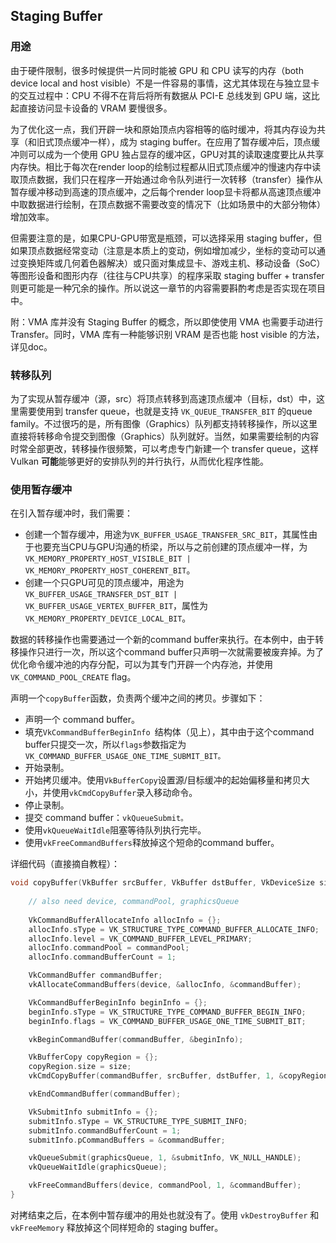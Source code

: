 ## Staging Buffer

### 用途

由于硬件限制，很多时候提供一片同时能被 GPU 和 CPU 读写的内存（both device local and host visible）不是一件容易的事情，这尤其体现在与独立显卡的交互过程中：CPU 不得不在背后将所有数据从 PCI-E 总线发到 GPU 端，这比起直接访问显卡设备的 VRAM 要慢很多。

为了优化这一点，我们开辟一块和原始顶点内容相等的临时缓冲，将其内存设为共享（和旧式顶点缓冲一样），成为 staging buffer。在应用了暂存缓冲后，顶点缓冲则可以成为一个使用 GPU 独占显存的缓冲区，GPU对其的读取速度要比从共享内存快。相比于每次在render loop的绘制过程都从旧式顶点缓冲的慢速内存中读取顶点数据，我们只在程序一开始通过命令队列进行一次转移（transfer）操作从暂存缓冲移动到高速的顶点缓冲，之后每个render loop显卡将都从高速顶点缓冲中取数据进行绘制，在顶点数据不需要改变的情况下（比如场景中的大部分物体）增加效率。

但需要注意的是，如果CPU-GPU带宽是瓶颈，可以选择采用 staging buffer，但如果顶点数据经常变动（注意是本质上的变动，例如增加减少，坐标的变动可以通过变换矩阵或几何着色器解决）或只面对集成显卡、游戏主机、移动设备（SoC）等图形设备和图形内存（往往与CPU共享）的程序采取 staging buffer + transfer 则更可能是一种冗余的操作。所以说这一章节的内容需要斟酌考虑是否实现在项目中。

附：VMA 库并没有 Staging Buffer 的概念，所以即使使用 VMA 也需要手动进行 Transfer。同时，VMA 库有一种能够识别 VRAM 是否也能 host visible 的方法，详见doc。

### 转移队列

为了实现从暂存缓冲（源，src）将顶点转移到高速顶点缓冲（目标，dst）中，这里需要使用到 transfer queue，也就是支持 `VK_QUEUE_TRANSFER_BIT` 的queue family。不过很巧的是，所有图像（Graphics）队列都支持转移操作，所以这里直接将转移命令提交到图像（Graphics）队列就好。当然，如果需要绘制的内容时常全部更改，转移操作很频繁，可以考虑专门新建一个 transfer queue，这样 Vulkan **可能**能够更好的安排队列的并行执行，从而优化程序性能。

### 使用暂存缓冲

在引入暂存缓冲时，我们需要：

* 创建一个暂存缓冲，用途为`VK_BUFFER_USAGE_TRANSFER_SRC_BIT`，其属性由于也要充当CPU与GPU沟通的桥梁，所以与之前创建的顶点缓冲一样，为`VK_MEMORY_PROPERTY_HOST_VISIBLE_BIT | VK_MEMORY_PROPERTY_HOST_COHERENT_BIT`。
* 创建一个只GPU可见的顶点缓冲，用途为`VK_BUFFER_USAGE_TRANSFER_DST_BIT | VK_BUFFER_USAGE_VERTEX_BUFFER_BIT`，属性为`VK_MEMORY_PROPERTY_DEVICE_LOCAL_BIT`。

数据的转移操作也需要通过一个新的command buffer来执行。在本例中，由于转移操作只进行一次，所以这个command buffer只声明一次就需要被废弃掉。为了优化命令缓冲池的内存分配，可以为其专门开辟一个内存池，并使用`VK_COMMAND_POOL_CREATE` flag。

声明一个`copyBuffer`函数，负责两个缓冲之间的拷贝。步骤如下：

- 声明一个 command buffer。
- 填充`VkCommandBufferBeginInfo `结构体（见上），其中由于这个command buffer只提交一次，所以`flags`参数指定为`VK_COMMAND_BUFFER_USAGE_ONE_TIME_SUBMIT_BIT。`
- 开始录制。
- 开始拷贝缓冲。使用`VkBufferCopy`设置源/目标缓冲的起始偏移量和拷贝大小，并使用`vkCmdCopyBuffer`录入移动命令。
- 停止录制。
- 提交 command buffer：`vkQueueSubmit。`
- 使用`vkQueueWaitIdle`阻塞等待队列执行完毕。
- 使用`vkFreeCommandBuffers`释放掉这个短命的command buffer。

详细代码（直接摘自教程）：

```cpp
void copyBuffer(VkBuffer srcBuffer, VkBuffer dstBuffer, VkDeviceSize size) {
    
    // also need device, commandPool, graphicsQueue
    
    VkCommandBufferAllocateInfo allocInfo = {};
    allocInfo.sType = VK_STRUCTURE_TYPE_COMMAND_BUFFER_ALLOCATE_INFO;
    allocInfo.level = VK_COMMAND_BUFFER_LEVEL_PRIMARY;
    allocInfo.commandPool = commandPool;
    allocInfo.commandBufferCount = 1;

    VkCommandBuffer commandBuffer;
    vkAllocateCommandBuffers(device, &allocInfo, &commandBuffer);

    VkCommandBufferBeginInfo beginInfo = {};
    beginInfo.sType = VK_STRUCTURE_TYPE_COMMAND_BUFFER_BEGIN_INFO;
    beginInfo.flags = VK_COMMAND_BUFFER_USAGE_ONE_TIME_SUBMIT_BIT;

    vkBeginCommandBuffer(commandBuffer, &beginInfo);

    VkBufferCopy copyRegion = {};
    copyRegion.size = size;
    vkCmdCopyBuffer(commandBuffer, srcBuffer, dstBuffer, 1, &copyRegion);

    vkEndCommandBuffer(commandBuffer);

    VkSubmitInfo submitInfo = {};
    submitInfo.sType = VK_STRUCTURE_TYPE_SUBMIT_INFO;
    submitInfo.commandBufferCount = 1;
    submitInfo.pCommandBuffers = &commandBuffer;

    vkQueueSubmit(graphicsQueue, 1, &submitInfo, VK_NULL_HANDLE);
    vkQueueWaitIdle(graphicsQueue);

    vkFreeCommandBuffers(device, commandPool, 1, &commandBuffer);
}
```



对拷结束之后，在本例中暂存缓冲的用处也就没有了。使用 `vkDestroyBuffer` 和 `vkFreeMemory` 释放掉这个同样短命的 staging buffer。
